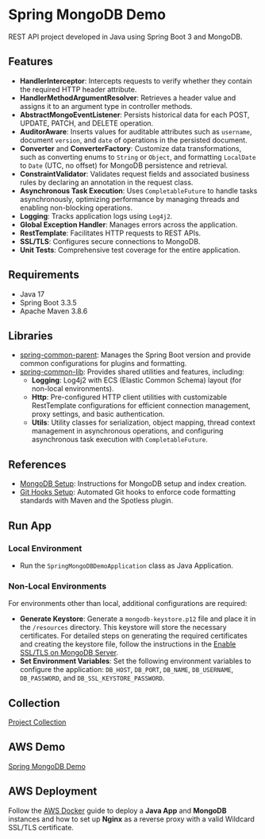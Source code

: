 # Spring MongoDB Demo

REST API project developed in Java using Spring Boot 3 and MongoDB.

## Features

- **HandlerInterceptor**: Intercepts requests to verify whether they contain the required HTTP header attribute.
- **HandlerMethodArgumentResolver**: Retrieves a header value and assigns it to an argument type in controller methods.
- **AbstractMongoEventListener**: Persists historical data for each POST, UPDATE, PATCH, and DELETE operation.
- **AuditorAware**: Inserts values for auditable attributes such as `username`, document `version`, and `date` of operations in the persisted document.
- **Converter** and **ConverterFactory**: Customize data transformations, such as converting enums to `String` or `Object`, and formatting `LocalDate` to `Date` (UTC, no offset) for MongoDB persistence and retrieval.
- **ConstraintValidator**: Validates request fields and associated business rules by declaring an annotation in the request class.
- **Asynchronous Task Execution**: Uses `CompletableFuture` to handle tasks asynchronously, optimizing performance by managing threads and enabling non-blocking operations.
- **Logging**: Tracks application logs using `Log4j2`.
- **Global Exception Handler**: Manages errors across the application.
- **RestTemplate**: Facilitates HTTP requests to REST APIs.
- **SSL/TLS**: Configures secure connections to MongoDB.
- **Unit Tests**: Comprehensive test coverage for the entire application.

## Requirements

- Java 17
- Spring Boot 3.3.5
- Apache Maven 3.8.6

## Libraries

- [spring-common-parent](https://github.com/erebelo/spring-common-parent): Manages the Spring Boot version and provide common configurations for plugins and formatting.
- [spring-common-lib](https://github.com/erebelo/spring-common-lib): Provides shared utilities and features, including:
  - **Logging**: Log4j2 with ECS (Elastic Common Schema) layout (for non-local environments).
  - **Http**: Pre-configured HTTP client utilities with customizable RestTemplate configurations for efficient connection management, proxy settings, and basic authentication.
  - **Utils**: Utility classes for serialization, object mapping, thread context management in asynchronous operations, and configuring asynchronous task execution with `CompletableFuture`.

## References

- [MongoDB Setup](https://github.com/erebelo/spring-mongodb-demo/blob/main/docs/mongodb-setup.md): Instructions for MongoDB setup and index creation.
- [Git Hooks Setup](https://github.com/erebelo/spring-mongodb-demo/tree/main/git-hooks): Automated Git hooks to enforce code formatting standards with Maven and the Spotless plugin.

## Run App

### Local Environment

- Run the `SpringMongoDBDemoApplication` class as Java Application.

### Non-Local Environments

For environments other than local, additional configurations are required:

- **Generate Keystore**: Generate a `mongodb-keystore.p12` file and place it in the `/resources` directory. This keystore will store the necessary certificates. For detailed steps on generating the required certificates and creating the keystore file, follow the instructions in the [Enable SSL/TLS on MongoDB Server](https://github.com/erebelo/spring-mongodb-demo/blob/main/docs/ssl-tls-setup.md).
- **Set Environment Variables**: Set the following environment variables to configure the application: `DB_HOST`, `DB_PORT`, `DB_NAME`, `DB_USERNAME`, `DB_PASSWORD`, and `DB_SSL_KEYSTORE_PASSWORD`.

## Collection

[Project Collection](https://github.com/erebelo/spring-mongodb-demo/tree/develop/collection)

## AWS Demo

[Spring MongoDB Demo](https://api.erebelo.com/spring-mongodb-demo/swagger-ui/index.html)

## AWS Deployment

Follow the [AWS Docker](https://github.com/erebelo/aws-docker/tree/main) guide to deploy a **Java App** and **MongoDB** instances and how to set up **Nginx** as a reverse proxy with a valid Wildcard SSL/TLS certificate.
